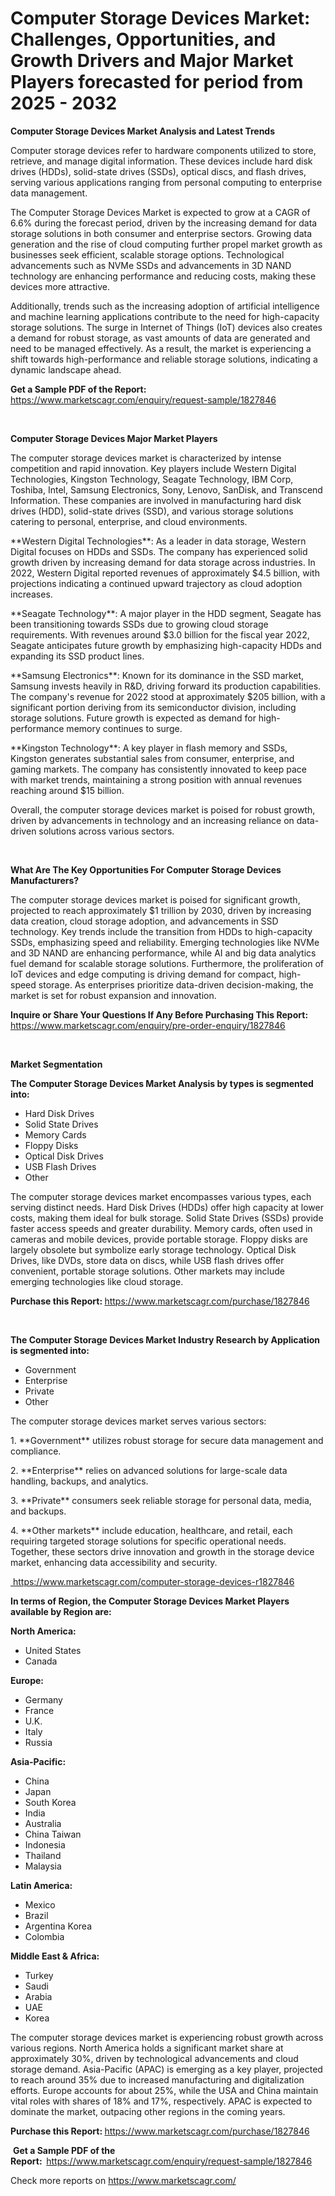 <p><h1>Computer Storage Devices Market: Challenges, Opportunities, and Growth Drivers and Major Market Players forecasted for period from 2025 - 2032</h1></p><p><strong>Computer Storage Devices Market Analysis and Latest Trends</strong></p>
<p><p>Computer storage devices refer to hardware components utilized to store, retrieve, and manage digital information. These devices include hard disk drives (HDDs), solid-state drives (SSDs), optical discs, and flash drives, serving various applications ranging from personal computing to enterprise data management.</p><p>The Computer Storage Devices Market is expected to grow at a CAGR of 6.6% during the forecast period, driven by the increasing demand for data storage solutions in both consumer and enterprise sectors. Growing data generation and the rise of cloud computing further propel market growth as businesses seek efficient, scalable storage options. Technological advancements such as NVMe SSDs and advancements in 3D NAND technology are enhancing performance and reducing costs, making these devices more attractive.</p><p>Additionally, trends such as the increasing adoption of artificial intelligence and machine learning applications contribute to the need for high-capacity storage solutions. The surge in Internet of Things (IoT) devices also creates a demand for robust storage, as vast amounts of data are generated and need to be managed effectively. As a result, the market is experiencing a shift towards high-performance and reliable storage solutions, indicating a dynamic landscape ahead.</p></p>
<p><strong>Get a Sample PDF of the Report:&nbsp;</strong> <a href="https://www.marketscagr.com/enquiry/request-sample/1827846?utm_campaign=1944&utm_medium=2&utm_source=Github&utm_content=ia&utm_term=22022025&utm_id=computer-storage-devices">https://www.marketscagr.com/enquiry/request-sample/1827846</a></p>
<p>&nbsp;</p>
<p><strong>Computer Storage Devices Major Market Players</strong></p>
<p><p>The computer storage devices market is characterized by intense competition and rapid innovation. Key players include Western Digital Technologies, Kingston Technology, Seagate Technology, IBM Corp, Toshiba, Intel, Samsung Electronics, Sony, Lenovo, SanDisk, and Transcend Information. These companies are involved in manufacturing hard disk drives (HDD), solid-state drives (SSD), and various storage solutions catering to personal, enterprise, and cloud environments.</p><p>**Western Digital Technologies**: As a leader in data storage, Western Digital focuses on HDDs and SSDs. The company has experienced solid growth driven by increasing demand for data storage across industries. In 2022, Western Digital reported revenues of approximately $4.5 billion, with projections indicating a continued upward trajectory as cloud adoption increases.</p><p>**Seagate Technology**: A major player in the HDD segment, Seagate has been transitioning towards SSDs due to growing cloud storage requirements. With revenues around $3.0 billion for the fiscal year 2022, Seagate anticipates future growth by emphasizing high-capacity HDDs and expanding its SSD product lines.</p><p>**Samsung Electronics**: Known for its dominance in the SSD market, Samsung invests heavily in R&D, driving forward its production capabilities. The company's revenue for 2022 stood at approximately $205 billion, with a significant portion deriving from its semiconductor division, including storage solutions. Future growth is expected as demand for high-performance memory continues to surge.</p><p>**Kingston Technology**: A key player in flash memory and SSDs, Kingston generates substantial sales from consumer, enterprise, and gaming markets. The company has consistently innovated to keep pace with market trends, maintaining a strong position with annual revenues reaching around $15 billion.</p><p>Overall, the computer storage devices market is poised for robust growth, driven by advancements in technology and an increasing reliance on data-driven solutions across various sectors.</p></p>
<p>&nbsp;</p>
<p><strong>What Are The Key Opportunities For Computer Storage Devices Manufacturers?</strong></p>
<p><p>The computer storage devices market is poised for significant growth, projected to reach approximately $1 trillion by 2030, driven by increasing data creation, cloud storage adoption, and advancements in SSD technology. Key trends include the transition from HDDs to high-capacity SSDs, emphasizing speed and reliability. Emerging technologies like NVMe and 3D NAND are enhancing performance, while AI and big data analytics fuel demand for scalable storage solutions. Furthermore, the proliferation of IoT devices and edge computing is driving demand for compact, high-speed storage. As enterprises prioritize data-driven decision-making, the market is set for robust expansion and innovation.</p></p>
<p><strong>Inquire or Share Your Questions If Any Before Purchasing This Report:</strong> <a href="https://www.marketscagr.com/enquiry/pre-order-enquiry/1827846?utm_campaign=1944&utm_medium=2&utm_source=Github&utm_content=ia&utm_term=22022025&utm_id=computer-storage-devices">https://www.marketscagr.com/enquiry/pre-order-enquiry/1827846</a></p>
<p>&nbsp;</p>
<p><strong>Market Segmentation</strong></p>
<p><strong>The Computer Storage Devices Market Analysis by types is segmented into:</strong></p>
<p><ul><li>Hard Disk Drives</li><li>Solid State Drives</li><li>Memory Cards</li><li>Floppy Disks</li><li>Optical Disk Drives</li><li>USB Flash Drives</li><li>Other</li></ul></p>
<p><p>The computer storage devices market encompasses various types, each serving distinct needs. Hard Disk Drives (HDDs) offer high capacity at lower costs, making them ideal for bulk storage. Solid State Drives (SSDs) provide faster access speeds and greater durability. Memory cards, often used in cameras and mobile devices, provide portable storage. Floppy disks are largely obsolete but symbolize early storage technology. Optical Disk Drives, like DVDs, store data on discs, while USB flash drives offer convenient, portable storage solutions. Other markets may include emerging technologies like cloud storage.</p></p>
<p><strong>Purchase this Report:&nbsp;</strong><a href="https://www.marketscagr.com/purchase/1827846?utm_campaign=1944&utm_medium=2&utm_source=Github&utm_content=ia&utm_term=22022025&utm_id=computer-storage-devices">https://www.marketscagr.com/purchase/1827846</a></p>
<p>&nbsp;</p>
<p><strong>The Computer Storage Devices Market Industry Research by Application is segmented into:</strong></p>
<p><ul><li>Government</li><li>Enterprise</li><li>Private</li><li>Other</li></ul></p>
<p><p>The computer storage devices market serves various sectors: </p><p>1. **Government** utilizes robust storage for secure data management and compliance. </p><p>2. **Enterprise** relies on advanced solutions for large-scale data handling, backups, and analytics. </p><p>3. **Private** consumers seek reliable storage for personal data, media, and backups. </p><p>4. **Other markets** include education, healthcare, and retail, each requiring targeted storage solutions for specific operational needs. Together, these sectors drive innovation and growth in the storage device market, enhancing data accessibility and security.</p></p>
<p><a href="https://www.marketscagr.com/computer-storage-devices-r1827846?utm_campaign=1944&utm_medium=2&utm_source=Github&utm_content=ia&utm_term=22022025&utm_id=computer-storage-devices">&nbsp;https://www.marketscagr.com/computer-storage-devices-r1827846</a></p>
<p><strong>In terms of Region, the Computer Storage Devices Market Players available by Region are:</strong></p>
<p>
    <p> <strong> North America: </strong>
        <ul>
            <li>United States</li>
            <li>Canada</li>
        </ul>
        </p> 
    <p> <strong> Europe: </strong>
        <ul>
            <li>Germany</li>
            <li>France</li>
            <li>U.K.</li>
            <li>Italy</li>
            <li>Russia</li>
        </ul>
        </p> 
    <p> <strong> Asia-Pacific: </strong>
        <ul>
            <li>China</li>
            <li>Japan</li>
            <li>South Korea</li>
            <li>India</li>
            <li>Australia</li>
            <li>China Taiwan</li>
            <li>Indonesia</li>
            <li>Thailand</li>
            <li>Malaysia</li>
        </ul>
        </p> 
    <p> <strong> Latin America: </strong>
        <ul>
            <li>Mexico</li>
            <li>Brazil</li>
            <li>Argentina Korea</li>
            <li>Colombia</li>
        </ul>
        </p> 
    <p> <strong> Middle East & Africa: </strong>
        <ul>
            <li>Turkey</li>
            <li>Saudi</li>
            <li>Arabia</li>
            <li>UAE</li>
            <li>Korea</li>
        </ul>
    </p>
    </p>
<p><p>The computer storage devices market is experiencing robust growth across various regions. North America holds a significant market share at approximately 30%, driven by technological advancements and cloud storage demand. Asia-Pacific (APAC) is emerging as a key player, projected to reach around 35% due to increased manufacturing and digitalization efforts. Europe accounts for about 25%, while the USA and China maintain vital roles with shares of 18% and 17%, respectively. APAC is expected to dominate the market, outpacing other regions in the coming years.</p></p>
<p><strong>Purchase this Report: </strong><a href="https://www.marketscagr.com/purchase/1827846?utm_campaign=1944&utm_medium=2&utm_source=Github&utm_content=ia&utm_term=22022025&utm_id=computer-storage-devices">https://www.marketscagr.com/purchase/1827846</a></p>
<p>&nbsp;<strong>Get a Sample PDF of the Report:&nbsp;&nbsp;</strong><a href="https://www.marketscagr.com/enquiry/request-sample/1827846?utm_campaign=1944&utm_medium=2&utm_source=Github&utm_content=ia&utm_term=22022025&utm_id=computer-storage-devices">https://www.marketscagr.com/enquiry/request-sample/1827846</a></p>
<p><strong></strong></p>
<p>Check more reports on <a href="https://www.marketscagr.com/?utm_campaign=1944&utm_medium=2&utm_source=Github&utm_content=ia&utm_term=22022025&utm_id=computer-storage-devices">https://www.marketscagr.com/</a></p>